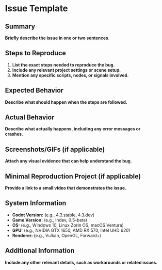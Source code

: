 # Issue Template

## Summary  
**Briefly describe the issue in one or two sentences.**  

## Steps to Reproduce  
1. **List the exact steps needed to reproduce the bug.**  
2. **Include any relevant project settings or scene setup.**  
3. **Mention any specific scripts, nodes, or signals involved.**  

## Expected Behavior  
**Describe what should happen when the steps are followed.**  

## Actual Behavior  
**Describe what actually happens, including any error messages or crashes.**  

## Screenshots/GIFs (if applicable)  
**Attach any visual evidence that can help understand the bug.**  

## Minimal Reproduction Project (if applicable)  
**Provide a link to a small video that demonstrates the issue.**  

## System Information  
- **Godot Version:** (e.g., 4.3.stable, 4.3.dev)  
- **Game Version:** (e.g., Indev, 0.5-beta)
- **OS:** (e.g., Windows 10, Linux Zorin OS, macOS Ventura)  
- **GPU:** (e.g., NVIDIA GTX 1650, AMD RX 570, Intel UHD 620)  
- **Renderer:** (e.g., Vulkan, OpenGL, Forward+)  

## Additional Information  
**Include any other relevant details, such as workarounds or related issues.**  
